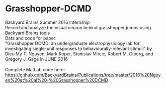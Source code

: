 # Grasshopper-DCMD
Backyard Brains Summer 2016 Internship
<br>
Record and analyze the visual neuron behind grasshopper jumps using Backyard Brains tools
<br>
Data and code for paper: <br>
"Grasshopper DCMD: an undergraduate electrophysiology lab for investigating single-unit responses to behaviourally-relevant stimuli" by Dieu My T. Nguyen, Mark Roper, Stanislav Mircic, Robert M. Olberg, and Gregory J. Gage in JUNE 2016
<br>
<br>
Complete MatLab code here: https://github.com/BackyardBrains/Publications/tree/master/2016%20Nguyen%20et%20al%20-%20Grasshopper%20DCMD
